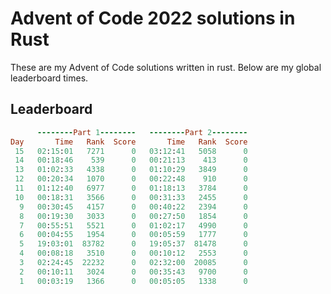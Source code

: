 # Advent of Code 2022 solutions in Rust

These are my Advent of Code solutions written in rust. Below are my global leaderboard times.

## Leaderboard

```ruby
      --------Part 1--------   --------Part 2--------
Day       Time   Rank  Score       Time   Rank  Score
 15   02:15:01   7271      0   03:12:41   5058      0
 14   00:18:46    539      0   00:21:13    413      0
 13   01:02:33   4338      0   01:10:29   3849      0
 12   00:20:34   1070      0   00:22:48    910      0
 11   01:12:40   6977      0   01:18:13   3784      0
 10   00:18:31   3566      0   00:31:33   2455      0
  9   00:30:45   4157      0   00:40:22   2394      0
  8   00:19:30   3033      0   00:27:50   1854      0
  7   00:55:51   5521      0   01:02:17   4990      0
  6   00:04:55   1954      0   00:05:59   1777      0
  5   19:03:01  83782      0   19:05:37  81478      0
  4   00:08:18   3510      0   00:10:12   2553      0
  3   02:24:45  22232      0   02:32:00  20085      0
  2   00:10:11   3024      0   00:35:43   9700      0
  1   00:03:19   1366      0   00:05:05   1338      0
```